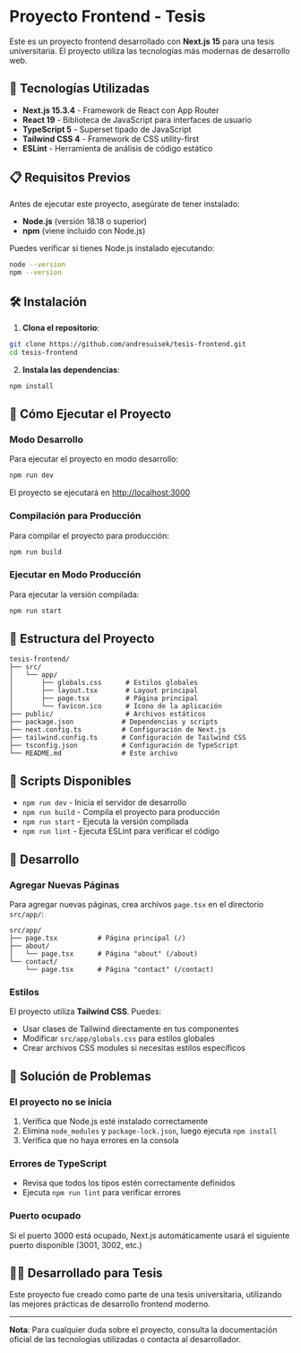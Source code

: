 # Proyecto Frontend - Tesis

Este es un proyecto frontend desarrollado con **Next.js 15** para una tesis universitaria. El proyecto utiliza las tecnologías más modernas de desarrollo web.

## 🚀 Tecnologías Utilizadas

- **Next.js 15.3.4** - Framework de React con App Router
- **React 19** - Biblioteca de JavaScript para interfaces de usuario
- **TypeScript 5** - Superset tipado de JavaScript
- **Tailwind CSS 4** - Framework de CSS utility-first
- **ESLint** - Herramienta de análisis de código estático

## 📋 Requisitos Previos

Antes de ejecutar este proyecto, asegúrate de tener instalado:

- **Node.js** (versión 18.18 o superior)
- **npm** (viene incluido con Node.js)

Puedes verificar si tienes Node.js instalado ejecutando:

```bash
node --version
npm --version
```

## 🛠️ Instalación

1. **Clona el repositorio**:

```bash
git clone https://github.com/andresuisek/tesis-frontend.git
cd tesis-frontend
```

2. **Instala las dependencias**:

```bash
npm install
```

## 🚀 Cómo Ejecutar el Proyecto

### Modo Desarrollo

Para ejecutar el proyecto en modo desarrollo:

```bash
npm run dev
```

El proyecto se ejecutará en [http://localhost:3000](http://localhost:3000)

### Compilación para Producción

Para compilar el proyecto para producción:

```bash
npm run build
```

### Ejecutar en Modo Producción

Para ejecutar la versión compilada:

```bash
npm run start
```

## 📁 Estructura del Proyecto

```
tesis-frontend/
├── src/
│   └── app/
│       ├── globals.css      # Estilos globales
│       ├── layout.tsx       # Layout principal
│       ├── page.tsx         # Página principal
│       └── favicon.ico      # Icono de la aplicación
├── public/                  # Archivos estáticos
├── package.json            # Dependencias y scripts
├── next.config.ts          # Configuración de Next.js
├── tailwind.config.ts      # Configuración de Tailwind CSS
├── tsconfig.json           # Configuración de TypeScript
└── README.md               # Este archivo
```

## 🧪 Scripts Disponibles

- `npm run dev` - Inicia el servidor de desarrollo
- `npm run build` - Compila el proyecto para producción
- `npm run start` - Ejecuta la versión compilada
- `npm run lint` - Ejecuta ESLint para verificar el código

## 🔧 Desarrollo

### Agregar Nuevas Páginas

Para agregar nuevas páginas, crea archivos `page.tsx` en el directorio `src/app/`:

```
src/app/
├── page.tsx          # Página principal (/)
├── about/
│   └── page.tsx      # Página "about" (/about)
└── contact/
    └── page.tsx      # Página "contact" (/contact)
```

### Estilos

El proyecto utiliza **Tailwind CSS**. Puedes:

- Usar clases de Tailwind directamente en tus componentes
- Modificar `src/app/globals.css` para estilos globales
- Crear archivos CSS modules si necesitas estilos específicos

## 🐛 Solución de Problemas

### El proyecto no se inicia

1. Verifica que Node.js esté instalado correctamente
2. Elimina `node_modules` y `package-lock.json`, luego ejecuta `npm install`
3. Verifica que no haya errores en la consola

### Errores de TypeScript

- Revisa que todos los tipos estén correctamente definidos
- Ejecuta `npm run lint` para verificar errores

### Puerto ocupado

Si el puerto 3000 está ocupado, Next.js automáticamente usará el siguiente puerto disponible (3001, 3002, etc.)

## 👨‍💻 Desarrollado para Tesis

Este proyecto fue creado como parte de una tesis universitaria, utilizando las mejores prácticas de desarrollo frontend moderno.

---

**Nota**: Para cualquier duda sobre el proyecto, consulta la documentación oficial de las tecnologías utilizadas o contacta al desarrollador.
